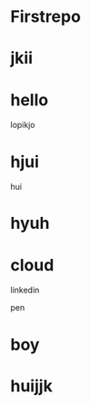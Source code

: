 # Firstrepo

jkii
=======

hello
=======
lopikjo


hjui
=======
hui


hyuh
=======

cloud
=======
linkedin

pen


boy
=======
huijjk
=======



